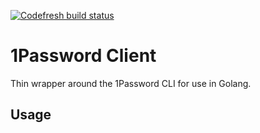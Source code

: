 [![Codefresh build status]( https://g.codefresh.io/api/badges/pipeline/ameier38/ameier38%2Fonepassword-client%2Fonepassword-client?branch=master&key=eyJhbGciOiJIUzI1NiJ9.NWMzMjE0ODA3YTJkOGI3ZjkxMzVhZjlm.WFn4I6XuUDBfWsKEp6LIuG-IlDsT4JCDTjMzeH7kGu8&type=cf-1)]( https://g.codefresh.io/pipelines/onepassword-client/builds?repoOwner=ameier38&repoName=onepassword-client&serviceName=ameier38%2Fonepassword-client&filter=trigger:build~Build;branch:master;pipeline:5d0793e0a52a3d661ddb71c2~onepassword-client)

# 1Password Client
Thin wrapper around the 1Password CLI for use in Golang.

## Usage


